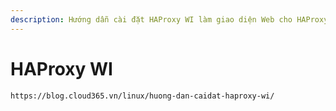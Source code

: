 ```yaml
---
description: Hướng dẫn cài đặt HAProxy WI làm giao diện Web cho HAProxy trên CentOS 7
---
```


# HAProxy WI

```
https://blog.cloud365.vn/linux/huong-dan-caidat-haproxy-wi/
```
